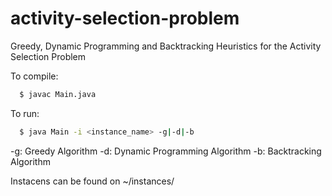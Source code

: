 # activity-selection-problem
Greedy, Dynamic Programming and Backtracking Heuristics for the Activity Selection Problem

To compile: 
```bash
  $ javac Main.java
```

To run:
```bash
  $ java Main -i <instance_name> -g|-d|-b
```

-g: Greedy Algorithm
-d: Dynamic Programming Algorithm
-b: Backtracking Algorithm

Instacens can be found on ~/instances/
